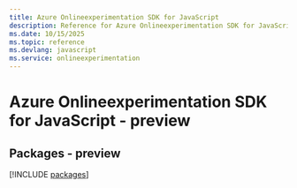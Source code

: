 ```yaml
---
title: Azure Onlineexperimentation SDK for JavaScript
description: Reference for Azure Onlineexperimentation SDK for JavaScript
ms.date: 10/15/2025
ms.topic: reference
ms.devlang: javascript
ms.service: onlineexperimentation
---
```

# Azure Onlineexperimentation SDK for JavaScript - preview
## Packages - preview
[!INCLUDE [packages](onlineexperimentation-index.md)]